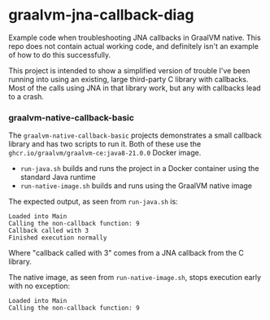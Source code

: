 # graalvm-jna-callback-diag

Example code when troubleshooting JNA callbacks in GraalVM native. This repo does not contain
actual working code, and definitely isn't an example of how to do this successfully.

This project is intended to show a simplified version of trouble I've been running into using
an existing, large third-party C library with callbacks. Most of the calls using JNA in that
library work, but any with callbacks lead to a crash.

### graalvm-native-callback-basic

The `graalvm-native-callback-basic` projects demonstrates a small callback library and has two scripts
to run it. Both of these use the `ghcr.io/graalvm/graalvm-ce:java8-21.0.0` Docker image.

- `run-java.sh` builds and runs the project in a Docker container using the standard Java runtime
- `run-native-image.sh` builds and runs using the GraalVM native image

The expected output, as seen from `run-java.sh` is:

```
Loaded into Main
Calling the non-callback function: 9
Callback called with 3
Finished execution normally
```

Where "callback called with 3" comes from a JNA callback from the C library.

The native image, as seen from `run-native-image.sh`, stops execution early with no exception:

```
Loaded into Main
Calling the non-callback function: 9
```